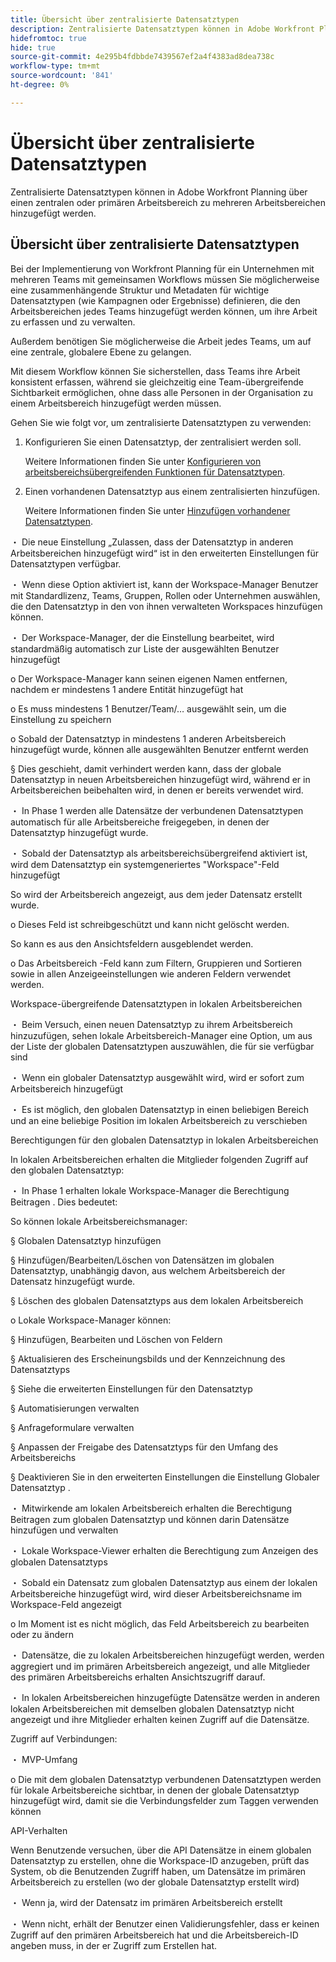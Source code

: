 ```yaml
---
title: Übersicht über zentralisierte Datensatztypen
description: Zentralisierte Datensatztypen können in Adobe Workfront Planning über einen zentralen oder primären Arbeitsbereich zu mehreren Arbeitsbereichen hinzugefügt werden.
hidefromtoc: true
hide: true
source-git-commit: 4e295b4fdbbde7439567ef2a4f4383ad8dea738c
workflow-type: tm+mt
source-wordcount: '841'
ht-degree: 0%

---
```


<!-- add these to the metadata, when making this public: 

feature: Workfront Planning
role: User, Admin
author: Alina
recommendations: noDisplay, noCatalog
-->

# Übersicht über zentralisierte Datensatztypen


Zentralisierte Datensatztypen können in Adobe Workfront Planning über einen zentralen oder primären Arbeitsbereich zu mehreren Arbeitsbereichen hinzugefügt werden.

## Übersicht über zentralisierte Datensatztypen

Bei der Implementierung von Workfront Planning für ein Unternehmen mit mehreren Teams mit gemeinsamen Workflows müssen Sie möglicherweise eine zusammenhängende Struktur und Metadaten für wichtige Datensatztypen (wie Kampagnen oder Ergebnisse) definieren, die den Arbeitsbereichen jedes Teams hinzugefügt werden können, um ihre Arbeit zu erfassen und zu verwalten.

Außerdem benötigen Sie möglicherweise die Arbeit jedes Teams, um auf eine zentrale, globalere Ebene zu gelangen.

Mit diesem Workflow können Sie sicherstellen, dass Teams ihre Arbeit konsistent erfassen, während sie gleichzeitig eine Team-übergreifende Sichtbarkeit ermöglichen, ohne dass alle Personen in der Organisation zu einem Arbeitsbereich hinzugefügt werden müssen.

Gehen Sie wie folgt vor, um zentralisierte Datensatztypen zu verwenden:

1. Konfigurieren Sie einen Datensatztyp, der zentralisiert werden soll.

   Weitere Informationen finden Sie unter [Konfigurieren von arbeitsbereichsübergreifenden Funktionen für Datensatztypen](/help/quicksilver/planning/architecture/configure-record-type-cross-workspace-capabilities.md).
1. Einen vorhandenen Datensatztyp aus einem zentralisierten hinzufügen.

   Weitere Informationen finden Sie unter [Hinzufügen vorhandener Datensatztypen](/help/quicksilver/planning/architecture/add-cross-workspace-record-types.md).




・ Die neue Einstellung „Zulassen, dass der Datensatztyp in anderen Arbeitsbereichen hinzugefügt wird“ ist in den erweiterten Einstellungen für Datensatztypen verfügbar.

・ Wenn diese Option aktiviert ist, kann der Workspace-Manager Benutzer mit Standardlizenz, Teams, Gruppen, Rollen oder Unternehmen auswählen, die den Datensatztyp in den von ihnen verwalteten Workspaces hinzufügen können.

・ Der Workspace-Manager, der die Einstellung bearbeitet, wird standardmäßig automatisch zur Liste der ausgewählten Benutzer hinzugefügt

o Der Workspace-Manager kann seinen eigenen Namen entfernen, nachdem er mindestens 1 andere Entität hinzugefügt hat

o Es muss mindestens 1 Benutzer/Team/… ausgewählt sein, um die Einstellung zu speichern

o Sobald der Datensatztyp in mindestens 1 anderen Arbeitsbereich hinzugefügt wurde, können alle ausgewählten Benutzer entfernt werden

§ Dies geschieht, damit verhindert werden kann, dass der globale Datensatztyp in neuen Arbeitsbereichen hinzugefügt wird, während er in Arbeitsbereichen beibehalten wird, in denen er bereits verwendet wird.

・ In Phase 1 werden alle Datensätze der verbundenen Datensatztypen automatisch für alle Arbeitsbereiche freigegeben, in denen der Datensatztyp hinzugefügt wurde.

・ Sobald der Datensatztyp als arbeitsbereichsübergreifend aktiviert ist, wird dem Datensatztyp ein systemgeneriertes &quot;Workspace&quot;-Feld hinzugefügt

So wird der Arbeitsbereich angezeigt, aus dem jeder Datensatz erstellt wurde.

o Dieses Feld ist schreibgeschützt und kann nicht gelöscht werden.

So kann es aus den Ansichtsfeldern ausgeblendet werden.

o Das Arbeitsbereich -Feld kann zum Filtern, Gruppieren und Sortieren sowie in allen Anzeigeeinstellungen wie anderen Feldern verwendet werden.


Workspace-übergreifende Datensatztypen in lokalen Arbeitsbereichen

・ Beim Versuch, einen neuen Datensatztyp zu ihrem Arbeitsbereich hinzuzufügen, sehen lokale Arbeitsbereich-Manager eine Option, um aus der Liste der globalen Datensatztypen auszuwählen, die für sie verfügbar sind

・ Wenn ein globaler Datensatztyp ausgewählt wird, wird er sofort zum Arbeitsbereich hinzugefügt

・ Es ist möglich, den globalen Datensatztyp in einen beliebigen Bereich und an eine beliebige Position im lokalen Arbeitsbereich zu verschieben


Berechtigungen für den globalen Datensatztyp in lokalen Arbeitsbereichen

In lokalen Arbeitsbereichen erhalten die Mitglieder folgenden Zugriff auf den globalen Datensatztyp:

・ In Phase 1 erhalten lokale Workspace-Manager die Berechtigung Beitragen . Dies bedeutet:

So können lokale Arbeitsbereichsmanager:

§ Globalen Datensatztyp hinzufügen

§ Hinzufügen/Bearbeiten/Löschen von Datensätzen im globalen Datensatztyp, unabhängig davon, aus welchem Arbeitsbereich der Datensatz hinzugefügt wurde.

§ Löschen des globalen Datensatztyps aus dem lokalen Arbeitsbereich

o Lokale Workspace-Manager können:

§ Hinzufügen, Bearbeiten und Löschen von Feldern

§ Aktualisieren des Erscheinungsbilds und der Kennzeichnung des Datensatztyps

§ Siehe die erweiterten Einstellungen für den Datensatztyp

§ Automatisierungen verwalten

§ Anfrageformulare verwalten

§ Anpassen der Freigabe des Datensatztyps für den Umfang des Arbeitsbereichs

§ Deaktivieren Sie in den erweiterten Einstellungen die Einstellung Globaler Datensatztyp .

・ Mitwirkende am lokalen Arbeitsbereich erhalten die Berechtigung Beitragen zum globalen Datensatztyp und können darin Datensätze hinzufügen und verwalten

・ Lokale Workspace-Viewer erhalten die Berechtigung zum Anzeigen des globalen Datensatztyps

・ Sobald ein Datensatz zum globalen Datensatztyp aus einem der lokalen Arbeitsbereiche hinzugefügt wird, wird dieser Arbeitsbereichsname im Workspace-Feld angezeigt

o Im Moment ist es nicht möglich, das Feld Arbeitsbereich zu bearbeiten oder zu ändern

・ Datensätze, die zu lokalen Arbeitsbereichen hinzugefügt werden, werden aggregiert und im primären Arbeitsbereich angezeigt, und alle Mitglieder des primären Arbeitsbereichs erhalten Ansichtszugriff darauf.

・ In lokalen Arbeitsbereichen hinzugefügte Datensätze werden in anderen lokalen Arbeitsbereichen mit demselben globalen Datensatztyp nicht angezeigt und ihre Mitglieder erhalten keinen Zugriff auf die Datensätze.



Zugriff auf Verbindungen:

・ MVP-Umfang

o Die mit dem globalen Datensatztyp verbundenen Datensatztypen werden für lokale Arbeitsbereiche sichtbar, in denen der globale Datensatztyp hinzugefügt wird, damit sie die Verbindungsfelder zum Taggen verwenden können


API-Verhalten

Wenn Benutzende versuchen, über die API Datensätze in einem globalen Datensatztyp zu erstellen, ohne die Workspace-ID anzugeben, prüft das System, ob die Benutzenden Zugriff haben, um Datensätze im primären Arbeitsbereich zu erstellen (wo der globale Datensatztyp erstellt wird)

・ Wenn ja, wird der Datensatz im primären Arbeitsbereich erstellt

・ Wenn nicht, erhält der Benutzer einen Validierungsfehler, dass er keinen Zugriff auf den primären Arbeitsbereich hat und die Arbeitsbereich-ID angeben muss, in der er Zugriff zum Erstellen hat.